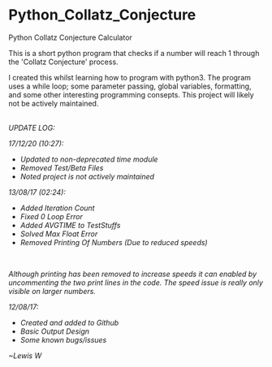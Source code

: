 # Python_Collatz_Conjecture
Python Collatz Conjecture Calculator


This is a short python program that checks if a number will reach 1 through the 'Collatz Conjecture' process.

I created this whilst learning how to program with python3. The program uses a while loop; some parameter passing, global variables, formatting, and some other interesting programming consepts. This project will likely not be actively maintained.

<br>
<i>
UPDATE LOG:
<br>

17/12/20 (10:27):
<ul>
  <li> Updated to non-deprecated time module</li>
  <li> Removed Test/Beta Files</li>
  <li> Noted project is not actively maintained</li>
 </ul>

13/08/17 (02:24):
<ul>
  <li> Added Iteration Count</li>
  <li> Fixed 0 Loop Error</li>
  <li> Added AVGTIME to TestStuffs</li>
  <li> Solved Max Float Error</li>
  <li> Removed Printing Of Numbers (Due to reduced speeds)</li>
 </ul>
 <br>
 <p> Although printing has been removed to increase speeds it can enabled by uncommenting the two print lines in the code. The speed issue is really only visible on larger numbers. </p>

12/08/17:
<ul>
  <li> Created and added to Github</li>
  <li>  Basic Output Design</li>
  <li> Some known bugs/issues</li>
</ul>


~Lewis W
